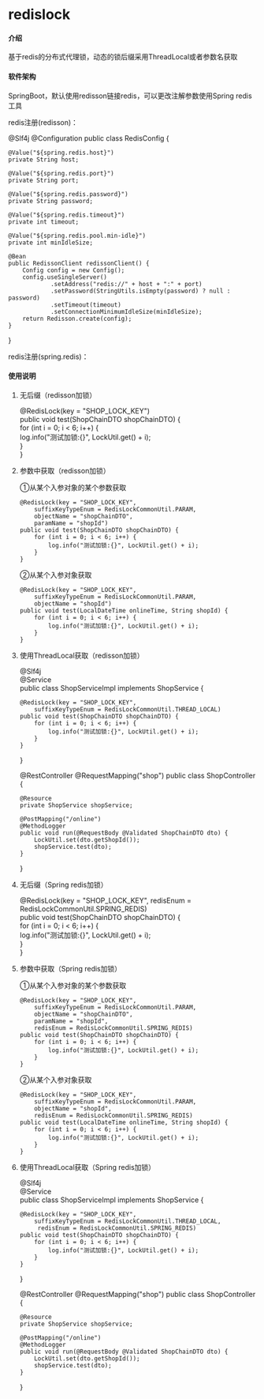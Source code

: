 # redislock

#### 介绍

基于redis的分布式代理锁，动态的锁后缀采用ThreadLocal或者参数名获取

#### 软件架构

SpringBoot，默认使用redisson链接redis，可以更改注解参数使用Spring redis工具

redis注册(redisson)：

@Slf4j
@Configuration
public class RedisConfig {

    @Value("${spring.redis.host}")
    private String host;
    
    @Value("${spring.redis.port}")
    private String port;
    
    @Value("${spring.redis.password}")
    private String password;
    
    @Value("${spring.redis.timeout}")
    private int timeout;
    
    @Value("${spring.redis.pool.min-idle}")
    private int minIdleSize;
    
    @Bean
    public RedissonClient redissonClient() {
        Config config = new Config();
        config.useSingleServer()
                .setAddress("redis://" + host + ":" + port)
                .setPassword(StringUtils.isEmpty(password) ? null : password)
                .setTimeout(timeout)
                .setConnectionMinimumIdleSize(minIdleSize);
        return Redisson.create(config);
    }
    
}

redis注册(spring.redis)：

#### 使用说明

1.  无后缀（redisson加锁）

    @RedisLock(key = "SHOP_LOCK_KEY")   
    public void test(ShopChainDTO shopChainDTO) {   
        for (int i = 0; i < 6; i++) {   
            log.info("测试加锁:{}", LockUtil.get() + i);    
        }   
    }   
    
2.  参数中获取（redisson加锁）

    ①从某个入参对象的某个参数获取
    
        @RedisLock(key = "SHOP_LOCK_KEY", 
            suffixKeyTypeEnum = RedisLockCommonUtil.PARAM,
            objectName = "shopChainDTO",
            paramName = "shopId")   
        public void test(ShopChainDTO shopChainDTO) {   
            for (int i = 0; i < 6; i++) {   
                log.info("测试加锁:{}", LockUtil.get() + i);    
            }   
        }   
        
    ②从某个入参对象获取
    
        @RedisLock(key = "SHOP_LOCK_KEY", 
            suffixKeyTypeEnum = RedisLockCommonUtil.PARAM,
            objectName = "shopId")  
        public void test(LocalDateTime onlineTime, String shopId) { 
            for (int i = 0; i < 6; i++) {   
                log.info("测试加锁:{}", LockUtil.get() + i);    
            }   
        }   
        
3.  使用ThreadLocal获取（redisson加锁）

    @Slf4j  
    @Service    
    public class ShopServiceImpl implements ShopService {   
    
        @RedisLock(key = "SHOP_LOCK_KEY", 
            suffixKeyTypeEnum = RedisLockCommonUtil.THREAD_LOCAL) 
        public void test(ShopChainDTO shopChainDTO) {   
            for (int i = 0; i < 6; i++) {   
                log.info("测试加锁:{}", LockUtil.get() + i);    
            }   
        }   
        
    }
    
    @RestController 
    @RequestMapping("shop") 
    public class ShopController {   
        
        @Resource   
        private ShopService shopService;    

        @PostMapping("/online") 
        @MethodLogger   
        public void run(@RequestBody @Validated ShopChainDTO dto) { 
            LockUtil.set(dto.getShopId());  
            shopService.test(dto);  
        }
    }
    
4.  无后缀（Spring redis加锁）

    @RedisLock(key = "SHOP_LOCK_KEY",
        redisEnum = RedisLockCommonUtil.SPRING_REDIS)   
    public void test(ShopChainDTO shopChainDTO) {   
        for (int i = 0; i < 6; i++) {   
            log.info("测试加锁:{}", LockUtil.get() + i);    
        }   
    }   
    
5.  参数中获取（Spring redis加锁）

    ①从某个入参对象的某个参数获取
    
        @RedisLock(key = "SHOP_LOCK_KEY", 
            suffixKeyTypeEnum = RedisLockCommonUtil.PARAM,
            objectName = "shopChainDTO",
            paramName = "shopId",
            redisEnum = RedisLockCommonUtil.SPRING_REDIS)   
        public void test(ShopChainDTO shopChainDTO) {   
            for (int i = 0; i < 6; i++) {   
                log.info("测试加锁:{}", LockUtil.get() + i);    
            }   
        }   
        
    ②从某个入参对象获取
    
        @RedisLock(key = "SHOP_LOCK_KEY", 
            suffixKeyTypeEnum = RedisLockCommonUtil.PARAM,
            objectName = "shopId",
            redisEnum = RedisLockCommonUtil.SPRING_REDIS)  
        public void test(LocalDateTime onlineTime, String shopId) { 
            for (int i = 0; i < 6; i++) {   
                log.info("测试加锁:{}", LockUtil.get() + i);    
            }   
        }   
        
6.  使用ThreadLocal获取（Spring redis加锁）

    @Slf4j  
    @Service    
    public class ShopServiceImpl implements ShopService {   
    
        @RedisLock(key = "SHOP_LOCK_KEY", 
            suffixKeyTypeEnum = RedisLockCommonUtil.THREAD_LOCAL,
             redisEnum = RedisLockCommonUtil.SPRING_REDIS) 
        public void test(ShopChainDTO shopChainDTO) {   
            for (int i = 0; i < 6; i++) {   
                log.info("测试加锁:{}", LockUtil.get() + i);    
            }   
        }   
        
    }
    
    @RestController 
    @RequestMapping("shop") 
    public class ShopController {   
        
        @Resource   
        private ShopService shopService;    

        @PostMapping("/online") 
        @MethodLogger   
        public void run(@RequestBody @Validated ShopChainDTO dto) { 
            LockUtil.set(dto.getShopId());  
            shopService.test(dto);  
        }
    }
    

